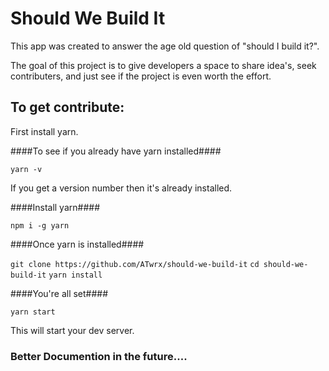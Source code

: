 Should We Build It 
==================

This app was created to answer the age old question of "should I build it?". 

The goal of this project is to give developers a space to share idea's, seek contributers, and just see if the project is even worth the effort. 


To get contribute: 
---------------

First install yarn. 

####To see if you already have yarn installed####

`yarn -v`

If you get a version number then it's already installed.

####Install yarn####

`npm i -g yarn`

####Once yarn is installed####

`git clone https://github.com/ATwrx/should-we-build-it`
`cd should-we-build-it`
`yarn install` 

####You're all set####

`yarn start` 

This will start your dev server. 


### Better Documention in the future.... ###

